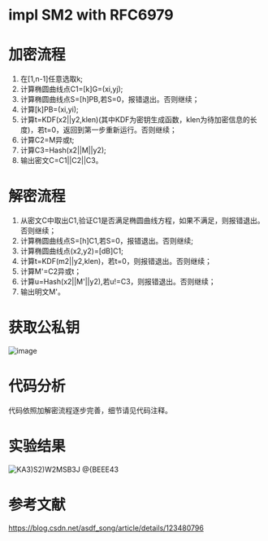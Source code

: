 # impl SM2 with RFC6979
# 加密流程
1. 在[1,n-1]任意选取k;
2. 计算椭圆曲线点C1=[k]G=(xi,yj);
3. 计算椭圆曲线点S=[h]PB,若S=0，报错退出。否则继续；
4. 计算[k]PB=(xi,yi);
5. 计算t=KDF(x2||y2,klen)(其中KDF为密钥生成函数，klen为待加密信息的长度)，若t=0，返回到第一步重新运行。否则继续；
6. 计算C2=M异或t;
7. 计算C3=Hash(x2||M||y2);
8. 输出密文C=C1||C2||C3。

# 解密流程
1. 从密文C中取出C1,验证C1是否满足椭圆曲线方程，如果不满足，则报错退出。否则继续；
2. 计算椭圆曲线点S=[h]C1,若S=0，报错退出。否则继续;
3. 计算椭圆曲线点(x2,y2)=[dB]C1;
4. 计算t=KDF(m2||y2,klen)，若t=0，则报错退出。否则继续；
5. 计算M'=C2异或t；
6. 计算u=Hash(x2||M'||y2),若u!=C3，则报错退出。否则继续；
7. 输出明文M'。

# 获取公私钥

![image](https://user-images.githubusercontent.com/71619888/181879727-2f0846d1-cbf0-4da9-bbed-f9bf165afca1.png)

# 代码分析

代码依照加解密流程逐步完善，细节请见代码注释。

# 实验结果

![KA3)S2)W2MSB3J @{BEEE43](https://user-images.githubusercontent.com/71619888/181902975-6feb5b6a-4fe4-49c6-baa2-f33d559dfc2f.png)

# 参考文献
https://blog.csdn.net/asdf_song/article/details/123480796
